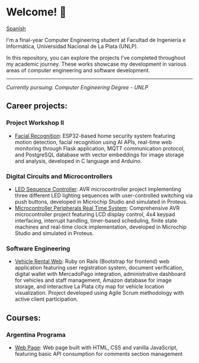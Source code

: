# Welcome! 👋

[Spanish](https://github.com/JuanMartinCB/JuanMartinCB)

I'm a final-year Computer Engineering student at Facultad de Ingeniería e Informática, Universidad Nacional de La Plata (UNLP).

In this repository, you can explore the projects I've completed throughout my academic journey. These works showcase my development in various areas of computer engineering and software development.

---
*Currently pursuing: Computer Engineering Degree - UNLP*

## Career projects:

### Project Workshop II
* [Facial Recognition](https://github.com/tpII/2024-G2-RECONOCIMIENTO-FACIAL): ESP32-based home security system featuring motion detection, facial recognition using AI APIs, real-time web monitoring through Flask application, MQTT communication protocol, and PostgreSQL database with vector embeddings for image storage and analysis, developed in C language and Arduino.

### Digital Circuits and Microcontrollers
* [LED Sequence Controller](https://github.com/JuanMartinCB/CDyM-LED-Sequence-Controller-Microcontroller-Programming): AVR microcontroller project implementing three different LED lighting sequences with user-controlled switching via push buttons, developed in Microchip Studio and simulated in Proteus.
* [Microcontroller Peripherals Real Time System](https://github.com/JuanMartinCB/CDyM-Microcontroller-Peripherals-Real-Time-System): Comprehensive AVR microcontroller project featuring LCD display control, 4x4 keypad interfacing, interrupt handling, timer-based scheduling, finite state machines and real-time clock implementation, developed in Microchip Studio and simulated in Proteus.

### Software Engineering 
* [Vehicle Rental Web](): Ruby on Rails (Bootstrap for frontend) web application featuring user registration system, document verification, digital wallet with MercadoPago integration, administrative dashboard for vehicles and staff management, Amazon database for image storage, and interactive La Plata city map for vehicle location visualization. Project developed using Agile Scrum methodology with active client participation.

## Courses:

### Argentina Programa 
* [Web Page](https://github.com/JuanMartinCB/Argentina-Programa): Web page built with HTML, CSS and vanilla JavaScript, featuring basic API consumption for comments section management
